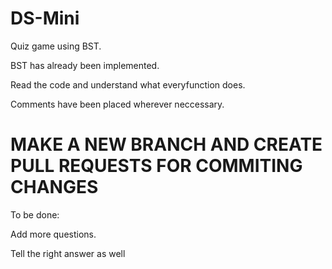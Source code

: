 # DS-Mini
Quiz game using BST.

BST has already been implemented.

Read the code and understand what everyfunction does. 

Comments have been placed wherever neccessary.


# MAKE A NEW BRANCH AND CREATE PULL REQUESTS FOR COMMITING CHANGES

To be done:

Add more questions.

Tell the right answer as well


